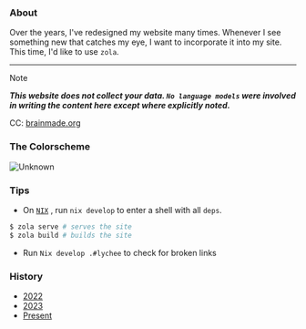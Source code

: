 ### About

Over the years, I've redesigned my website many times. Whenever I see something new that catches my eye, I want to incorporate it into my site. This time, I'd like to use `zola`. 

---

> [!NOTE]
> ___This website does not collect your data. `No language models` were involved in writing the content here except where explicitly noted.___


CC: [brainmade.org][brainmade]

### The Colorscheme

![Unknown](https://github.com/user-attachments/assets/9c4323f1-7372-4ae4-b81f-d3b2fef068c3)


### Tips 

-   On [`NIX`][Nix] , run `nix develop` to enter a shell with all `deps`.
  
  ```bash
$ zola serve # serves the site
$ zola build # builds the site
  ```
-   Run `Nix develop .#lychee` to check for broken links

### History

- [2022]
- [2023]
- [Present]

<!-- links -->

[catppuccin]: https://github.com/catppuccin
[ctp-webring]: https://ctp-webr.ing/
[brainmade]: https://brainmade.org
[scientiac]: https://github.com/scientiac
[Nix]: https://github.com/NixOS/nix
[2022]: https://web.archive.org/web/20221008080446/https://pwnwriter.xyz/
[2023]: https://web.archive.org/web/20231114032508/https://pwnwriter.xyz/
[Present]: https://pwnwriter.xyz
